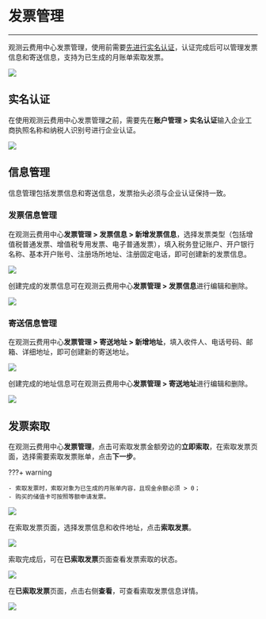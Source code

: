 # 发票管理
---

观测云费用中心发票管理，使用前需要<u>先进行实名认证</u>，认证完成后可以管理发票信息和寄送信息，支持为已生成的月账单索取发票。

![](../img/13.invoice_8.1.png)

## 实名认证

在使用观测云费用中心发票管理之前，需要先在**账户管理 > 实名认证**输入企业工商执照名称和纳税人识别号进行企业认证。

![](../img/13.invoice_2.png)

## 信息管理

信息管理包括发票信息和寄送信息，发票抬头必须与企业认证保持一致。

### 发票信息管理

在观测云费用中心**发票管理 > 发票信息 > 新增发票信息**，选择发票类型（包括增值税普通发票、增值税专用发票、电子普通发票），填入税务登记账户、开户银行名称、基本开户账号、注册场所地址、注册固定电话，即可创建新的发票信息。

![](../img/13.invoice_3.png)

创建完成的发票信息可在观测云费用中心**发票管理 > 发票信息**进行编辑和删除。

![](../img/13.invoice_3.1.png)

### 寄送信息管理

在观测云费用中心**发票管理 > 寄送地址 > 新增地址**，填入收件人、电话号码、邮箱、详细地址，即可创建新的寄送地址。

![](../img/13.invoice_4.png)

创建完成的地址信息可在观测云费用中心**发票管理 > 寄送地址**进行编辑和删除。

![](../img/13.invoice_4.1.png)

## 发票索取

在观测云费用中心**发票管理**，点击可索取发票金额旁边的**立即索取**，在索取发票页面，选择需要索取发票账单，点击**下一步**。

???+ warning

    - 索取发票时，索取对象为已生成的月账单内容，且现金余额必须 > 0；
    - 购买的储值卡可按照等额申请发票。

![](../img/13.invoice_6.png)

在索取发票页面，选择发票信息和收件地址，点击**索取发票**。

![](../img/13.invoice_7.png)

索取完成后，可在**已索取发票**页面查看发票索取的状态。

![](../img/13.invoice_8.png)

在**已索取发票**页面，点击右侧**查看**，可查看索取发票信息详情。

![](../img/13.invoice_9.png)



